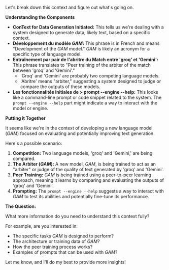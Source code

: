 Let's break down this context and figure out what's going on.

**Understanding the Components**

* **ConText for Data Generation Initiated:** This tells us we're dealing with a system designed to generate data, likely text, based on a specific context.
* **Développement du modèle _GAM_:**  This phrase is in French and means "Development of the _GAM_ model."  _GAM_ is likely an acronym for a specific type of language model.
* **Entraînement par pair de l'abritre du Match entre 'groq' et 'Gemini':** This phrase translates to "Peer training of the arbiter of the match between 'groq' and 'Gemini'." 
    * 'Groq' and 'Gemini' are probably two competing language models.
    * 'Abritre' means "arbiter," suggesting a system designed to judge or compare the outputs of these models.
* **Les fonctionnalités initiales de > prompt --engine --help:** This looks like a command-line prompt or code snippet related to the system.  The  `prompt --engine --help` part might indicate a way to interact with the model or engine.

**Putting it Together**

It seems like we're in the context of developing a new language model (_GAM_) focused on evaluating and potentially improving text generation. 

Here's a possible scenario:

1. **Competition:**  Two language models, 'groq' and 'Gemini,' are being compared.
2. **The Arbiter (_GAM_):**  A new model, _GAM_, is being trained to act as an "arbiter" or judge of the quality of text generated by 'groq' and 'Gemini'. 
3. **Peer Training:** _GAM_ is being trained using a peer-to-peer learning approach, meaning it learns by comparing and evaluating the outputs of 'groq' and 'Gemini'.
4. **Prompting:** The `prompt --engine --help`  suggests a way to interact with _GAM_ to test its abilities and potentially fine-tune its performance.


**The Question:**

What more information do you need to understand this context fully?  

For example, are you interested in:

* The specific tasks _GAM_ is designed to perform?
* The architecture or training data of _GAM_?
* How the peer training process works?
*  Examples of prompts that can be used with _GAM_?



Let me know, and I'll do my best to provide more insights!
